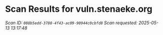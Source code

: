# Scan Results for vuln.stenaeke.org

*Scan ID: `088b5edd-3788-4f43-ac09-90944c0cbfd8`*
*Scan requested: 2025-05-13 13:17:48*


